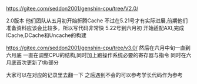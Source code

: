 https://gitee.com/seddon2001/genshin-cpu/tree/V2.0/

2.0版本 他们团队从五月初开始折腾Cache 不过在5.21号才有实际进展,前期他们准备资料应该会比较多，所以写代码非常快
5.22号到六月初 开始适配AXI,完成ICache,DCache和Uncache的构建 

https://gitee.com/seddon2001/genshin-cpu/tree/v3.0/
然后在六月中旬一直到六月底 一直在调整CPU的结构,同时加上跑操作系统必要的寄存器与指令
同时在六月底首次更新了tlb部分

大家可以在对应的记录里去翻一下 之后遇到不会的可以参考学长代码作为参考
